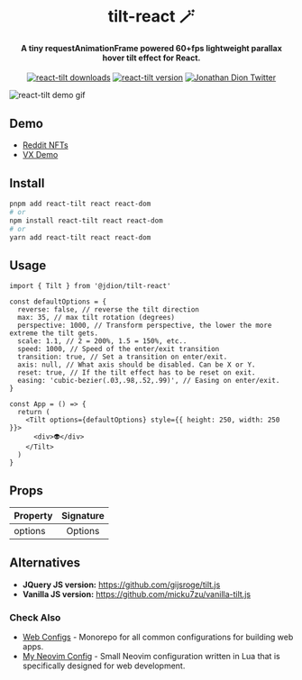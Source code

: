 <h1 align="center">
tilt-react 🪄
</h1>
<h4 align="center">
A tiny requestAnimationFrame powered 60+fps lightweight parallax hover tilt effect for React.
</h4>
<p align="center" style="text-align: center;">
<a href="https://www.npmjs.com/package/react-tilt"><img src="https://img.shields.io/npm/dw/react-tilt" alt="react-tilt downloads"></a>
<a href="https://www.npmjs.com/package/react-tilt"><img src="https://img.shields.io/npm/v/react-tilt" alt="react-tilt version"></a>
<a href="https://twitter.com/@0xjdion"><img src="https://img.shields.io/twitter/url/https/twitter.com/blueaquilae.svg?style=social&amp;label=Follow%20%400xjdion" alt="Jonathan Dion Twitter"></a>
</p>

![react-tilt demo gif](https://github.com/jonathandion/react-tilt/blob/master/demo.gif)

## Demo

- [Reddit NFTs](https://nft.reddit.com/)
- [VX Demo](https://vx-demo.now.sh/gallery)

## Install

```bash
pnpm add react-tilt react react-dom
# or
npm install react-tilt react react-dom
# or
yarn add react-tilt react react-dom
```

## Usage

```tsx
import { Tilt } from '@jdion/tilt-react'

const defaultOptions = {
  reverse: false, // reverse the tilt direction
  max: 35, // max tilt rotation (degrees)
  perspective: 1000, // Transform perspective, the lower the more extreme the tilt gets.
  scale: 1.1, // 2 = 200%, 1.5 = 150%, etc..
  speed: 1000, // Speed of the enter/exit transition
  transition: true, // Set a transition on enter/exit.
  axis: null, // What axis should be disabled. Can be X or Y.
  reset: true, // If the tilt effect has to be reset on exit.
  easing: 'cubic-bezier(.03,.98,.52,.99)', // Easing on enter/exit.
}

const App = () => {
  return (
    <Tilt options={defaultOptions} style={{ height: 250, width: 250 }}>
      <div>👽</div>
    </Tilt>
  )
}
```

## Props

| Property         | Signature           | 
| -------------    |:-------------:|
| options          | Options    |

## Alternatives

- **JQuery JS version:** https://github.com/gijsroge/tilt.js
- **Vanilla JS version:** https://github.com/micku7zu/vanilla-tilt.js

### Check Also

- [Web Configs](https://github.com/jonathandion/web-configs) - Monorepo for all common configurations for building web apps.
- [My Neovim Config](https://github.com/jonathandion/web-dev.nvim) - Small Neovim configuration written in Lua that is specifically designed for web development.

